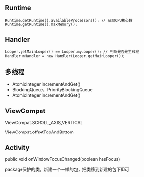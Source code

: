 ## Runtime

```
Runtime.getRuntime().availableProcessors(); // 获取CPU核心数
Runtime.getRuntime().maxMemory();
```

## Handler

```
Looper.getMainLooper() == Looper.myLooper(); // 判断是否是主线程
Handler mHandler = new Handler(Looper.getMainLooper());
```

## 多线程

- AtomicInteger incrementAndGet()
- BlockingQueue，PriorityBlockingQueue
- AtomicInteger incrementAndGet()

## ViewCompat

ViewCompat.SCROLL_AXIS_VERTICAL

ViewCompat.offsetTopAndBottom

## Activity

public void onWindowFocusChanged(boolean hasFocus)

package保护的类，新建一个一样的包，把类移到新建的包下即可